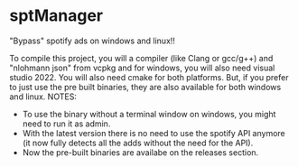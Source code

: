 # sptManager
"Bypass" spotify ads on windows and linux!!

To compile this project, you will a compiler (like Clang or gcc/g++) and "nlohmann json" from vcpkg and for windows, you will also need visual studio 2022. You will also need cmake for both platforms.
But, if you prefer to just use the pre built binaries, they are also available for both windows and linux.
NOTES:
- To use the binary without a terminal window on windows, you might need to run it as admin.
- With the latest version there is no need to use the spotify API anymore (it now fully detects all the adds without the need for the API).
- Now the pre-built binaries are availabe on the releases section.